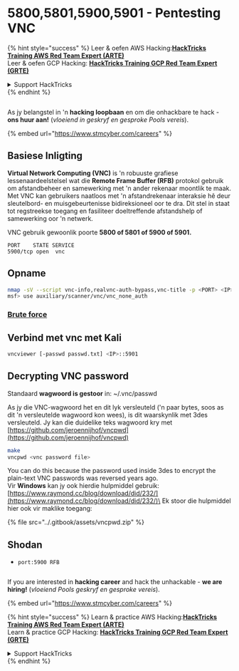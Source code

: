 # 5800,5801,5900,5901 - Pentesting VNC

{% hint style="success" %}
Leer & oefen AWS Hacking:<img src="../.gitbook/assets/arte.png" alt="" data-size="line">[**HackTricks Training AWS Red Team Expert (ARTE)**](https://training.hacktricks.xyz/courses/arte)<img src="../.gitbook/assets/arte.png" alt="" data-size="line">\
Leer & oefen GCP Hacking: <img src="../.gitbook/assets/grte.png" alt="" data-size="line">[**HackTricks Training GCP Red Team Expert (GRTE)**<img src="../.gitbook/assets/grte.png" alt="" data-size="line">](https://training.hacktricks.xyz/courses/grte)

<details>

<summary>Support HackTricks</summary>

* Kyk na die [**subskripsie planne**](https://github.com/sponsors/carlospolop)!
* **Sluit aan by die** 💬 [**Discord groep**](https://discord.gg/hRep4RUj7f) of die [**telegram groep**](https://t.me/peass) of **volg** ons op **Twitter** 🐦 [**@hacktricks\_live**](https://twitter.com/hacktricks\_live)**.**
* **Deel hacking truuks deur PRs in te dien na die** [**HackTricks**](https://github.com/carlospolop/hacktricks) en [**HackTricks Cloud**](https://github.com/carlospolop/hacktricks-cloud) github repos.

</details>
{% endhint %}

<figure><img src="../.gitbook/assets/image (1) (1) (1) (1) (1) (1) (1) (1) (1) (1) (1).png" alt=""><figcaption></figcaption></figure>

As jy belangstel in 'n **hacking loopbaan** en om die onhackbare te hack - **ons huur aan!** (_vloeiend in geskryf en gesproke Pools vereis_).

{% embed url="https://www.stmcyber.com/careers" %}

## Basiese Inligting

**Virtual Network Computing (VNC)** is 'n robuuste grafiese lessenaardeelstelsel wat die **Remote Frame Buffer (RFB)** protokol gebruik om afstandbeheer en samewerking met 'n ander rekenaar moontlik te maak. Met VNC kan gebruikers naatloos met 'n afstandrekenaar interaksie hê deur sleutelbord- en muisgebeurtenisse bidireksioneel oor te dra. Dit stel in staat tot regstreekse toegang en fasiliteer doeltreffende afstandshelp of samewerking oor 'n netwerk.

VNC gebruik gewoonlik poorte **5800 of 5801 of 5900 of 5901.**
```
PORT    STATE SERVICE
5900/tcp open  vnc
```
## Opname
```bash
nmap -sV --script vnc-info,realvnc-auth-bypass,vnc-title -p <PORT> <IP>
msf> use auxiliary/scanner/vnc/vnc_none_auth
```
### [**Brute force**](../generic-methodologies-and-resources/brute-force.md#vnc)

## Verbind met vnc met Kali
```bash
vncviewer [-passwd passwd.txt] <IP>::5901
```
## Decrypting VNC password

Standaard **wagwoord is gestoor** in: \~/.vnc/passwd

As jy die VNC-wagwoord het en dit lyk versleuteld ('n paar bytes, soos as dit 'n versleutelde wagwoord kon wees), is dit waarskynlik met 3des versleuteld. Jy kan die duidelike teks wagwoord kry met [https://github.com/jeroennijhof/vncpwd](https://github.com/jeroennijhof/vncpwd)
```bash
make
vncpwd <vnc password file>
```
You can do this because the password used inside 3des to encrypt the plain-text VNC passwords was reversed years ago.\
Vir **Windows** kan jy ook hierdie hulpmiddel gebruik: [https://www.raymond.cc/blog/download/did/232/](https://www.raymond.cc/blog/download/did/232/)\
Ek stoor die hulpmiddel hier ook vir maklike toegang:

{% file src="../.gitbook/assets/vncpwd.zip" %}

## Shodan

* `port:5900 RFB`

<figure><img src="../.gitbook/assets/image (1) (1) (1) (1) (1) (1) (1) (1) (1) (1) (1).png" alt=""><figcaption></figcaption></figure>

If you are interested in **hacking career** and hack the unhackable - **we are hiring!** (_vloeiend Pools geskryf en gesproke vereis_).

{% embed url="https://www.stmcyber.com/careers" %}

{% hint style="success" %}
Learn & practice AWS Hacking:<img src="../.gitbook/assets/arte.png" alt="" data-size="line">[**HackTricks Training AWS Red Team Expert (ARTE)**](https://training.hacktricks.xyz/courses/arte)<img src="../.gitbook/assets/arte.png" alt="" data-size="line">\
Learn & practice GCP Hacking: <img src="../.gitbook/assets/grte.png" alt="" data-size="line">[**HackTricks Training GCP Red Team Expert (GRTE)**<img src="../.gitbook/assets/grte.png" alt="" data-size="line">](https://training.hacktricks.xyz/courses/grte)

<details>

<summary>Support HackTricks</summary>

* Check the [**subscription plans**](https://github.com/sponsors/carlospolop)!
* **Join the** 💬 [**Discord group**](https://discord.gg/hRep4RUj7f) or the [**telegram group**](https://t.me/peass) or **follow** us on **Twitter** 🐦 [**@hacktricks\_live**](https://twitter.com/hacktricks\_live)**.**
* **Share hacking tricks by submitting PRs to the** [**HackTricks**](https://github.com/carlospolop/hacktricks) and [**HackTricks Cloud**](https://github.com/carlospolop/hacktricks-cloud) github repos.

</details>
{% endhint %}
